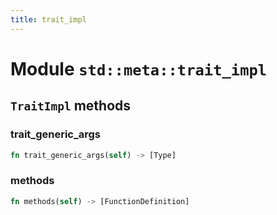 ```yaml
---
title: trait_impl
---
```


# Module `std::meta::trait_impl`

## `TraitImpl` methods

### trait_generic_args

```rust
fn trait_generic_args(self) -> [Type]
```

### methods

```rust
fn methods(self) -> [FunctionDefinition]
```

